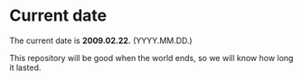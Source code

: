 # Current date

The current date is **2009.02.22.** (YYYY.MM.DD.)

This repository will be good when the world ends, so we will know how long it lasted.